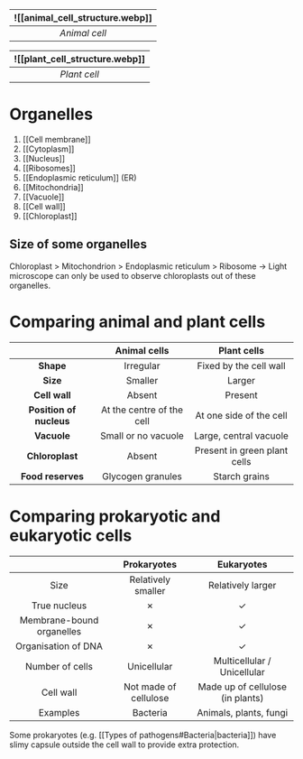 
| ![[animal_cell_structure.webp]] |
| :-----------------------------: |
|          *Animal cell*          |

| ![[plant_cell_structure.webp]] |
| :----------------------------: |
|          *Plant cell*          |

# Organelles
1. [[Cell membrane]]
2. [[Cytoplasm]]
3. [[Nucleus]]
4. [[Ribosomes]]
5. [[Endoplasmic reticulum]] (ER)
6. [[Mitochondria]]
7. [[Vacuole]]
8. [[Cell wall]]
9. [[Chloroplast]]

## Size of some organelles
Chloroplast > Mitochondrion > Endoplasmic reticulum > Ribosome
→ Light microscope can only be used to observe chloroplasts out of these organelles.


# Comparing animal and plant cells
|                         |       Animal cells        |         Plant cells          |
| :---------------------: | :-----------------------: | :--------------------------: |
|        **Shape**        |         Irregular         |    Fixed by the cell wall    |
|        **Size**         |          Smaller          |            Larger            |
|      **Cell wall**      |          Absent           |           Present            |
| **Position of nucleus** | At the centre of the cell |   At one side of the cell    |
|       **Vacuole**       |    Small or no vacuole    |    Large, central vacuole    |
|     **Chloroplast**     |          Absent           | Present in green plant cells |
|    **Food reserves**    |     Glycogen granules     |        Starch grains         |


# Comparing prokaryotic and eukaryotic cells
| | Prokaryotes | Eukaryotes |
| :--: | :--: | :--: |
| Size | Relatively smaller | Relatively larger |
| True nucleus | ✗ | ✓ |
| Membrane-bound organelles | ✗ | ✓ |
| Organisation of DNA | ✗ | ✓ |
| Number of cells | Unicellular | Multicellular / Unicellular |
| Cell wall | Not made of cellulose | Made up of cellulose (in plants) |
| Examples | Bacteria | Animals, plants, fungi |

Some prokaryotes (e.g. [[Types of pathogens#Bacteria|bacteria]]) have slimy capsule outside the cell wall to provide extra protection.
